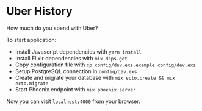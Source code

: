 # Uber History

How much do you spend with Uber?

To start application:

  * Install Javascript dependencies with `yarn install`
  * Install Elixir dependencies with `mix deps.get`
  * Copy configuration file with `cp config/dev.exs.example config/dev.exs`
  * Setup PostgreSQL connection in `config/dev.exs`
  * Create and migrate your database with `mix ecto.create && mix ecto.migrate`
  * Start Phoenix endpoint with `mix phoenix.server`

Now you can visit [`localhost:4000`](http://localhost:4000) from your browser.

